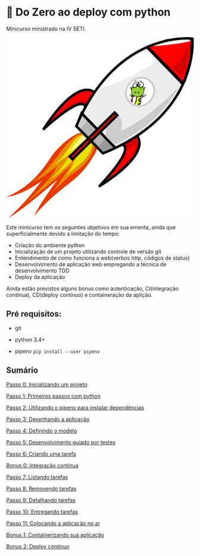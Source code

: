 # :rocket: Do Zero ao deploy com python

Minicurso ministrado na IV SETI.

![python_rocket](python_rocket.png "python on a rocket")

Este minicurso tem os seguintes objetivos em sua ementa, ainda que superficialmente devido a limitação do tempo:

- Criação do ambiente python
- Inicialização de um projeto utilizando controle de versão git
- Entendimento de como funciona a web(verbos http, códigos de status)
- Desenvolvimento de aplicação web empregando a técnica de desenvolvimento TDD
- Deploy da aplicação

Ainda estão previstos alguns bonus como autenticação, CI(integração contínua), CD(deploy contínuo) e containeração da aplição.


## Pré requisitos:

- git

- python 3.4+

- pipenv `pip install --user pipenv`


## Sumário

[Passo 0: Inicializando um projeto](step0.md)

[Passo 1: Primeiros passos com python](step1.md)

[Passo 2: Utilizando o pipenv para instalar dependências](step2.md)

[Passo 3: Desenhando a aplicação](step3.md)

[Passo 4: Definindo o modelo](step4.md)

[Passo 5: Desenvolvimento guiado por testes](step5.md)

[Passo 6: Criando uma tarefa](step6.md)

[Bonus 0: Integração contínua](bonus0.md)

[Passo 7: Listando tarefas](step7.md)

[Passo 8: Removendo tarefas](step8.md)

[Passo 9: Detalhando tarefas](step9.md)

[Passo 10: Entregando tarefas](step10.md)

[Passo 11: Colocando a aplicação no ar](step10.md)

[Bonus 1: Containerizando sua aplicação](bonus1.md)

[Bonus 2: Deploy contínuo](bonus2.md)
